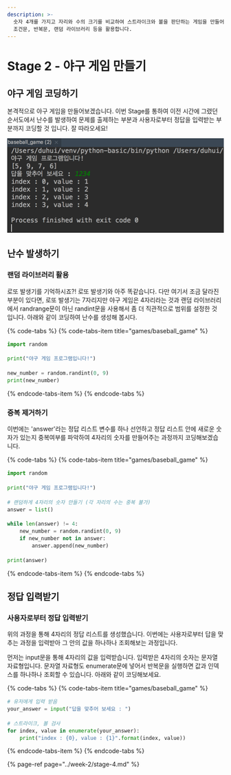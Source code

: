 ```yaml
---
description: >-
  숫자 4개를 가지고 자리와 수의 크기를 비교하여 스트라이크와 볼을 판단하는 게임을 만들어봅니다. 이전까지 배운 변수, 할당연산자, 입출력,
  조건문, 반복문, 랜덤 라이브러리 등을 활용합니다.
---
```


# Stage 2 - 야구 게임 만들기

## 야구 게임 코딩하기 

본격적으로 야구 게임을 만들어보겠습니다. 이번 Stage를 통하여 이전 시간에 그렸던 순서도에서 난수를 발생하여 문제를 출제하는 부분과 사용자로부터 정답을 입력받는 부분까지 코딩할 것 입니다. 잘 따라오세요!

![&#xC57C;&#xAD6C; &#xAC8C;&#xC784;](../.gitbook/assets/image%20%2815%29.png)

## 난수 발생하기

### 랜덤 라이브러리 활용

로또 발생기를 기억하시죠?! 로또 발생기와 아주 똑같습니다. 다만 여기서 조금 달라진 부분이 있다면, 로또 발생기는 7자리지만 야구 게임은 4자리라는 것과 랜덤 라이브러리에서 randrange문이 아닌 randint문을 사용해서 좀 더 직관적으로 범위를 설정한 것 입니다. 아래와 같이 코딩하여 난수를 생성해 봅시다.

{% code-tabs %}
{% code-tabs-item title="games/baseball\_game" %}
```python
import random

print("야구 게임 프로그램입니다!")

new_number = random.randint(0, 9)
print(new_number)
```
{% endcode-tabs-item %}
{% endcode-tabs %}

### 중복 제거하기

이번에는 'answer'라는 정답 리스트 변수를 하나 선언하고 정답 리스트 안에 새로운 숫자가 있는지 중복여부를 파악하여 4자리의 숫자를 만들어주는 과정까지 코딩해보겠습니다.

{% code-tabs %}
{% code-tabs-item title="games/baseball\_game" %}
```python
import random

print("야구 게임 프로그램입니다!")

# 랜덤하게 4자리의 숫자 만들기 (각 자리의 수는 중복 불가)
answer = list()

while len(answer) != 4:
    new_number = random.randint(0, 9)
    if new_number not in answer:
        answer.append(new_number)

print(answer)
```
{% endcode-tabs-item %}
{% endcode-tabs %}

## 정답 입력받기

### 사용자로부터 정답 입력받기

위의 과정을 통해 4자리의 정답 리스트를 생성했습니다. 이번에는 사용자로부터 답을 맞추는 과정을 입력받아 그 안의 값을 하나하나 조회해보는 과정입니다.

먼저는 input문을 통해 4자리의 값을 입력받습니다. 입력받은 4자리의 숫자는 문자열 자료형입니다. 문자열 자료형도 enumerate문에 넣어서 반복문을 실행하면 값과 인덱스를 하나하나 조회할 수 있습니다. 아래와 같이 코딩해보세요.

{% code-tabs %}
{% code-tabs-item title="games/baseball\_game" %}
```python
# 유저에게 입력 받음
your_answer = input("답을 맞추어 보세요 : ")

# 스트라이크, 볼 검사
for index, value in enumerate(your_answer):
    print("index : {0}, value : {1}".format(index, value))
```
{% endcode-tabs-item %}
{% endcode-tabs %}

{% page-ref page="../week-2/stage-4.md" %}

